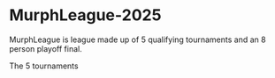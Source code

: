 # MurphLeague-2025

MurphLeague is league made up of 5 qualifying tournaments and an 8 person playoff final.

The 5 tournaments 
